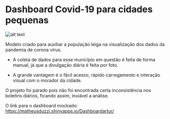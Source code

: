 # Dashboard Covid-19 para cidades pequenas

![alt text](https://www.centraldeconsultas.med.br/wp-content/uploads/2020/04/logo_c-virus_6c84faa124eb61ab414bbe30eeebca0f45603aae2f61ccad89ce220af99e666d_opti.png)


 Modelo criado para auxiliar a população leiga na visualização dos dados da pandemia de corona vírus.
 
 - A coleta de dados para esse município em questão é feita de forma manual, já que a divulgação diária é feita por foto.
 
 - A grande vantagem é o fácil acesso, rápido carregamento e interação visual com o morador da cidade.
 
 O projeto foi parado pois não foi encontrada certa inconsistência nos boletins diários, ficando assim, inviável a análise.

O link para o dashboard mockado: https://matheusduzzi.shinyapps.io/Dashboardartur/
